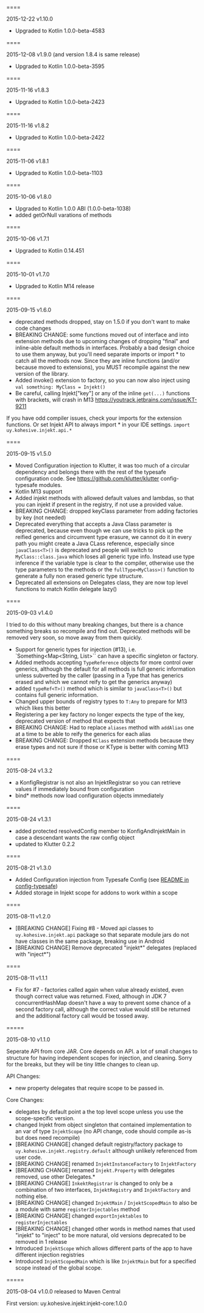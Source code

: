====

2015-12-22 v1.10.0

* Upgraded to Kotlin 1.0.0-beta-4583

====

2015-12-08 v1.9.0 (and version 1.8.4 is same release)

* Upgraded to Kotlin 1.0.0-beta-3595

====

2015-11-16 v1.8.3

* Upgraded to Kotlin 1.0.0-beta-2423

====

2015-11-16 v1.8.2

* Upgraded to Kotlin 1.0.0-beta-2422

====

2015-11-06 v1.8.1

* Upgraded to Kotlin 1.0.0-beta-1103

====

2015-10-06 v1.8.0

* Upgraded to Kotlin 1.0.0 ABI  (1.0.0-beta-1038)
* added getOrNull varations of methods

====

2015-10-06 v1.7.1

* Upgraded to Kotlin 0.14.451

====

2015-10-01 v1.7.0

* Upgraded to Kotlin M14 release

====

2015-09-15 v1.6.0

* deprecated methods dropped, stay on 1.5.0 if you don't want to make code changes
* BREAKING CHANGE:  some functions moved out of interface and into extension methods due to upcoming changes of dropping "final" and inline-able default methods in interfaces.  Probably a bad design choice to use them anyway, but you'll need separate imports or import * to catch all the methods now.  Since they are inline functions (and/or because moved to extensions), you MUST recompile against the new version of the library.
* Added invoke() extension to factory, so you can now also inject using `val something: MyClass = Injekt()`
* Be careful, calling Injekt["key"] or any of the inline `get(...)` functions with brackets, will crash in M13 https://youtrack.jetbrains.com/issue/KT-9211

If you have odd compiler issues, check your imports for the extension functions.  Or set Injekt API to always import * in your IDE settings.  `import uy.kohesive.injekt.api.*`

====

2015-09-15 v1.5.0

* Moved Configuration injection to Klutter, it was too much of a circular dependency and belongs there with the rest of the typesafe configuration code.  See https://github.com/klutter/klutter config-typesafe modules.
* Kotlin M13 support
* Added injekt methods with allowed default values and lambdas, so that you can injekt if present in the registry, if not use a provided value.
* BREAKING CHANGE:  dropped keyClass parameter from adding factories by key (not needed)
* Deprecated everything that accepts a Java Class parameter is deprecated, because even though we can use tricks to pick up the reified generics and circumvent type erasure, we cannot do it in every path you might create a Java CLass reference, especially since `javaClass<T>()` is deprecated and people will switch to `MyClass::class.java` which loses all generic type info.  Instead use type inference if the variable type is clear to the compiler, otherwise use the type parameters to the methods or the `fullType<MyClass>()` function to generate a fully non erased generic type structure.
* Deprecated all extensions on Delegates class, they are now top level functions to match Kotlin delegate lazy<T>()

====

2015-09-03 v1.4.0

I tried to do this without many breaking changes, but there is a chance something breaks so recompile and find out.  Deprecated methods will be removed very soon, so move away from them quickly.

* Support for generic types for injection (#13), i.e. `Something<Map<String, List<String>>`` can have a specific singleton or factory.
* Added methods accepting `TypeReference` objects for more control over generics, although the default for all methods is full generic information unless subverted by the caller (passing in a Type that has generics erased and which we cannot reify to get the generics anyway)
* added `typeRef<T>()` method which is similar to `javaClass<T>()` but contains full generic information.
* Changed upper bounds of registry types to `T:Any` to prepare for M13 which likes this better
* Registering a per key factory no longer expects the type of the key, deprecated version of method that expects that
* BREAKING CHANGE: Had to replace `aliases` method with `addAlias` one at a time to be able to reify the generics for each alias
* BREAKING CHANGE: Dropped `KClass` extension methods because they erase types and not sure if those or KType is better with coming M13

====

2015-08-24 v1.3.2

* a KonfigRegistrar is not also an InjektRegistrar so you can retrieve values if immediately bound from configuration
* bind* methods now load configuration objects immediately

====

2015-08-24 v1.3.1

* added protected resolvedConfig member to KonfigAndInjektMain in case a descendant wants the raw config object
* updated to Klutter 0.2.2

====

2015-08-21 v1.3.0

* Added Configuration injection from Typesafe Config (see [README in config-typesafe](config-typesafe/))
* Added storage in Injekt scope for addons to work within a scope

====

2015-08-11 v1.2.0

* [BREAKING CHANGE] Fixing #8 - Moved api classes to `uy.kohesive.injekt.api` package so that separate module jars do not have classes in the same package, breaking use in Android
* [BREAKING CHANGE] Remove deprecated "injekt*" delegates (replaced with "inject*")

====

2015-08-11 v1.1.1

* Fix for #7 - factories called again when value already existed, even though correct value was returned.  Fixed, although in JDK 7 concurrentHashMap doesn't have a way to prevent some chance of a second factory call, although the correct value would still be returned and the additional factory call would be tossed away.

=====

2015-08-10 v1.1.0

Seperate API from core JAR.  Core depends on API. a lot of small changes to structure for having independent scopes for injection, and cleaning.
Sorry for the breaks, but they will be tiny little changes to clean up.

API Changes:
* new property delegates that require scope to be passed in.

Core Changes:
* delegates by default point a the top level scope unless you use the scope-specific version.
* changed Injekt from object singleton that contained implementation to an var of type `InjektScope` (no API change, code should compile as-is but does need recompile)
* [BREAKING CHANGE] changed default registry/factory package to `uy.kohesive.injekt.registry.default` although unlikely referenced from user code.
* [BREAKING CHANGE] renamed `InjektInstanceFactory` to `InjektFactory`
* [BREAKING CHANGE] renamed `Injekt.Property` with delegates removed, use other Delegates.*
* [BREAKING CHANGE] `InkektRegistrar` is changed to only be a combination of two interfaces, `InjektRegistry` and `InjektFactory` and nothing else.
* [BREAKING CHANGE] changed `InjektMain` / `InjektScopedMain` to also be a module with same `registerInjectables` method
* [BREAKING CHANGE] changed `exportInjektables` to `registerInjectables`
* [BREAKING CHANGE] changed other words in method names that used "injekt" to "inject" to be more natural, old versions deprecated to be removed in 1 release
* Introduced `InjektScope` which allows different parts of the app to have different injection registries
* Introduced `InjektScopedMain` which is like `InjektMain` but for a specified scope instead of the global scope.



=====

2015-08-04 v1.0.0 released to Maven Central

First version:
uy.kohesive.injekt:injekt-core:1.0.0
